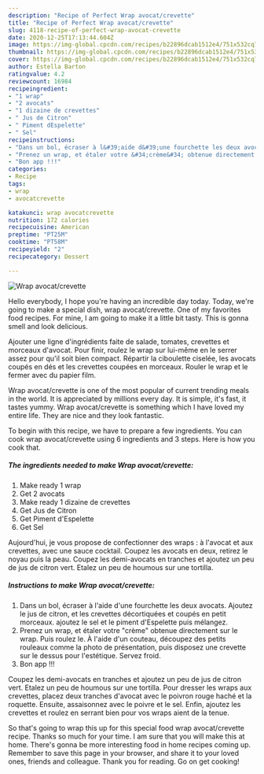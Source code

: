 ```yaml
---
description: "Recipe of Perfect Wrap avocat/crevette"
title: "Recipe of Perfect Wrap avocat/crevette"
slug: 4118-recipe-of-perfect-wrap-avocat-crevette
date: 2020-12-25T17:13:44.604Z
image: https://img-global.cpcdn.com/recipes/b22896dcab1512e4/751x532cq70/wrap-avocatcrevette-photo-principale-de-la-recette.jpg
thumbnail: https://img-global.cpcdn.com/recipes/b22896dcab1512e4/751x532cq70/wrap-avocatcrevette-photo-principale-de-la-recette.jpg
cover: https://img-global.cpcdn.com/recipes/b22896dcab1512e4/751x532cq70/wrap-avocatcrevette-photo-principale-de-la-recette.jpg
author: Estella Barton
ratingvalue: 4.2
reviewcount: 16984
recipeingredient:
- "1 wrap"
- "2 avocats"
- "1 dizaine de crevettes"
- " Jus de Citron"
- " Piment dEspelette"
- " Sel"
recipeinstructions:
- "Dans un bol, écraser à l&#39;aide d&#39;une fourchette les deux avocats. Ajoutez le jus de citron, et les crevettes décortiquées et coupés en petit morceaux. ajoutez le sel et le piment d&#39;Espelette puis mélangez."
- "Prenez un wrap, et étaler votre &#34;crème&#34; obtenue directement sur le wrap. Puis roulez le. À l&#39;aide d&#39;un couteau, découpez des petits rouleaux comme la photo de présentation, puis disposez une crevette sur le dessus pour l&#39;estétique. Servez froid."
- "Bon app !!!"
categories:
- Recipe
tags:
- wrap
- avocatcrevette

katakunci: wrap avocatcrevette 
nutrition: 172 calories
recipecuisine: American
preptime: "PT25M"
cooktime: "PT58M"
recipeyield: "2"
recipecategory: Dessert

---
```



![Wrap avocat/crevette](https://img-global.cpcdn.com/recipes/b22896dcab1512e4/751x532cq70/wrap-avocatcrevette-photo-principale-de-la-recette.jpg)

Hello everybody, I hope you're having an incredible day today. Today, we're going to make a special dish, wrap avocat/crevette. One of my favorites food recipes. For mine, I am going to make it a little bit tasty. This is gonna smell and look delicious.

Ajouter une ligne d&#39;ingrédients faite de salade, tomates, crevettes et morceaux d&#39;avocat. Pour finir, roulez le wrap sur lui-même en le serrer assez pour qu&#39;il soit bien compact. Répartir la ciboulette ciselée, les avocats coupés en dés et les crevettes coupées en morceaux. Rouler le wrap et le fermer avec du papier film.

Wrap avocat/crevette is one of the most popular of current trending meals in the world. It is appreciated by millions every day. It is simple, it's fast, it tastes yummy. Wrap avocat/crevette is something which I have loved my entire life. They are nice and they look fantastic.


To begin with this recipe, we have to prepare a few ingredients. You can cook wrap avocat/crevette using 6 ingredients and 3 steps. Here is how you cook that.

<!--inarticleads1-->

##### The ingredients needed to make Wrap avocat/crevette:

1. Make ready 1 wrap
1. Get 2 avocats
1. Make ready 1 dizaine de crevettes
1. Get  Jus de Citron
1. Get  Piment d&#39;Espelette
1. Get  Sel


Aujourd&#39;hui, je vous propose de confectionner des wraps : à l&#39;avocat et aux crevettes, avec une sauce cocktail. Coupez les avocats en deux, retirez le noyau puis la peau. Coupez les demi-avocats en tranches et ajoutez un peu de jus de citron vert. Etalez un peu de houmous sur une tortilla. 

<!--inarticleads2-->

##### Instructions to make Wrap avocat/crevette:

1. Dans un bol, écraser à l&#39;aide d&#39;une fourchette les deux avocats. Ajoutez le jus de citron, et les crevettes décortiquées et coupés en petit morceaux. ajoutez le sel et le piment d&#39;Espelette puis mélangez.
1. Prenez un wrap, et étaler votre &#34;crème&#34; obtenue directement sur le wrap. Puis roulez le. À l&#39;aide d&#39;un couteau, découpez des petits rouleaux comme la photo de présentation, puis disposez une crevette sur le dessus pour l&#39;estétique. Servez froid.
1. Bon app !!!


Coupez les demi-avocats en tranches et ajoutez un peu de jus de citron vert. Etalez un peu de houmous sur une tortilla. Pour dresser les wraps aux crevettes, placez deux tranches d&#39;avocat avec le poivron rouge haché et la roquette. Ensuite, assaisonnez avec le poivre et le sel. Enfin, ajoutez les crevettes et roulez en serrant bien pour vos wraps aient de la tenue. 

So that's going to wrap this up for this special food wrap avocat/crevette recipe. Thanks so much for your time. I am sure that you will make this at home. There's gonna be more interesting food in home recipes coming up. Remember to save this page in your browser, and share it to your loved ones, friends and colleague. Thank you for reading. Go on get cooking!
